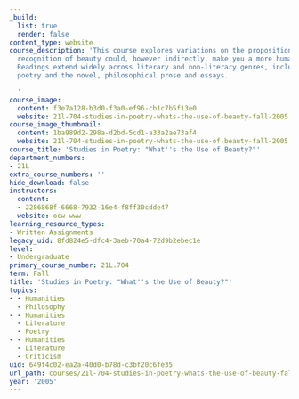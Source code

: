 ```yaml
---
_build:
  list: true
  render: false
content_type: website
course_description: 'This course explores variations on the proposition that an adequate
  recognition of beauty could, however indirectly, make you a more humane person.
  Readings extend widely across literary and non-literary genres, including lyric
  poetry and the novel, philosophical prose and essays.

  '
course_image:
  content: f3e7a128-b3d0-f3a0-ef96-cb1c7b5f13e0
  website: 21l-704-studies-in-poetry-whats-the-use-of-beauty-fall-2005
course_image_thumbnail:
  content: 1ba989d2-298a-d2bd-5cd1-a33a2ae73af4
  website: 21l-704-studies-in-poetry-whats-the-use-of-beauty-fall-2005
course_title: 'Studies in Poetry: "What''s the Use of Beauty?"'
department_numbers:
- 21L
extra_course_numbers: ''
hide_download: false
instructors:
  content:
  - 2286868f-6668-7932-16e4-f8ff30cdde47
  website: ocw-www
learning_resource_types:
- Written Assignments
legacy_uid: 8fd824e5-dfc4-3aeb-70a4-72d9b2ebec1e
level:
- Undergraduate
primary_course_number: 21L.704
term: Fall
title: 'Studies in Poetry: "What''s the Use of Beauty?"'
topics:
- - Humanities
  - Philosophy
- - Humanities
  - Literature
  - Poetry
- - Humanities
  - Literature
  - Criticism
uid: 649f4c02-ea2a-40d0-b78d-c3bf20c6fe35
url_path: courses/21l-704-studies-in-poetry-whats-the-use-of-beauty-fall-2005
year: '2005'
---
```

